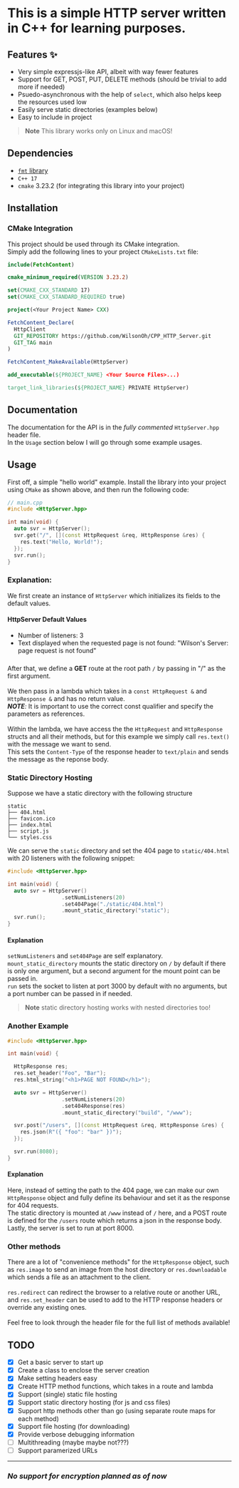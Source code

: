 # This is a simple HTTP server written in C++ for learning purposes.

## Features ✨
* Very simple expressjs-like API, albeit with way fewer features
* Support for GET, POST, PUT, DELETE methods (should be trivial to add more if needed)
* Psuedo-asynchronous with the help of `select`, which also helps keep the resources used low
* Easily serve static directories (examples below)
* Easy to include in project

> **Note** This library works only on Linux and macOS!

## Dependencies
* [`fmt` library](https://fmt.dev/latest/index.html)
* `C++ 17`
* `cmake` 3.23.2 (for integrating this library into your project)

## Installation
### CMake Integration
This project should be used through its CMake integration.<br>
Simply add the following lines to your project `CMakeLists.txt` file:
```cmake
include(FetchContent)

cmake_minimum_required(VERSION 3.23.2)

set(CMAKE_CXX_STANDARD 17)
set(CMAKE_CXX_STANDARD_REQUIRED true)

project(<Your Project Name> CXX)

FetchContent_Declare(
  HttpClient
  GIT_REPOSITORY https://github.com/WilsonOh/CPP_HTTP_Server.git
  GIT_TAG main
)

FetchContent_MakeAvailable(HttpServer)

add_executable(${PROJECT_NAME} <Your Source Files>...)

target_link_libraries(${PROJECT_NAME} PRIVATE HttpServer)
```

## Documentation
The documentation for the API is in the _fully commented_ `HttpServer.hpp` header file.<br>
In the `Usage` section below I will go through some example usages.

## Usage
First off, a simple "hello world" example.
Install the library into your project using `CMake` as shown above, and then run the following code:
```cpp
// main.cpp
#include <HttpServer.hpp>

int main(void) {
  auto svr = HttpServer();
  svr.get("/", [](const HttpRequest &req, HttpResponse &res) {
    res.text("Hello, World!");
  });
  svr.run();
}
```
### Explanation:
We first create an instance of `HttpServer` which initializes its fields to the default values.
#### HttpServer Default Values
* Number of listeners: 3
* Text displayed when the requested page is not found: "Wilson's Server: page request is not found"
###
After that, we define a **GET** route at the root path `/` by passing in "/" as the first argument.<br><br>
We then pass in a lambda which takes in a `const HttpRequest &` and `HttpResponse &` and has no return value.<br>
_**NOTE**:_ It is important to use the correct const qualifier and specify the parameters as references.<br><br>
Within the lambda, we have access the the `HttpRequest` and `HttpResponse` structs and all their methods, but for
this example we simply call `res.text()` with the message we want to send. <br>
This sets the `Content-Type` of the response header to `text/plain` and sends the message as the reponse body.

### Static Directory Hosting
Suppose we have a static directory with the following structure
```console
static
├── 404.html
├── favicon.ico
├── index.html
├── script.js
└── styles.css
```
We can serve the `static` directory and set the 404 page to `static/404.html` with 20 listeners with the following snippet:
```cpp
#include <HttpServer.hpp>

int main(void) {
  auto svr = HttpServer()
                 .setNumListeners(20)
                 .set404Page("./static/404.html")
                 .mount_static_directory("static");
  svr.run();
}
```
#### Explanation
`setNumListeners` and `set404Page` are self explanatory.<br>
`mount_static_directory` mounts the static directory on `/` by default if there is only one argument, but a second argument for the mount point can be passed in.<br>
`run` sets the socket to listen at port 3000 by default with no arguments, but a port number can be passed in if needed.
> **Note** static directory hosting works with nested directories too!

### Another Example
```cpp
#include <HttpServer.hpp>

int main(void) {

  HttpResponse res;
  res.set_header("Foo", "Bar");
  res.html_string("<h1>PAGE NOT FOUND</h1>");

  auto svr = HttpServer()
                 .setNumListeners(20)
                 .set404Response(res)
                 .mount_static_directory("build", "/www");

  svr.post("/users", [](const HttpRequest &req, HttpResponse &res) {
    res.json(R"({ "foo": "bar" })");
  });

  svr.run(8080);
}
```
#### Explanation
Here, instead of setting the path to the 404 page, we can make our own `HttpResponse` object and fully define its behaviour and set it as the response for 404 requests.<br>
The static directory is mounted at `/www` instead of `/` here, and a POST route is defined for the `/users` route which returns a json in the response body.<br>
Lastly, the server is set to run at port 8000.

### Other methods
There are a lot of "convenience methods" for the `HttpResponse` object, such as `res.image` to send an image from the host directory or `res.downloadable` which sends a file as an attachment to the client.<br><br>
`res.redirect` can redirect the browser to a relative route or another URL, and
`res.set_header` can be used to add to the HTTP response headers or override any existing ones.<br><br>
Feel free to look through the header file for the full list of methods available!

## TODO
- [x] Get a basic server to start up
- [x] Create a class to enclose the server creation
- [x] Make setting headers easy
- [x] Create HTTP method functions, which takes in a route and lambda
- [x] Support (single) static file hosting
- [x] Support static directory hosting (for js and css files)
- [x] Support http methods other than go (using separate route maps for each method)
- [x] Support file hosting (for downloading)
- [x] Provide verbose debugging information
- [ ] Multithreading (maybe maybe not???)
- [ ] Support paramerized URLs

---
### *No support for encryption planned as of now*
